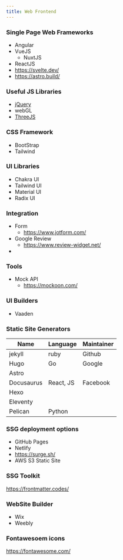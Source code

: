 ```yaml
---
title: Web Frontend
---
```


### Single Page Web Frameworks

- Angular
- VueJS
  - NuxtJS
- ReactJS
- https://svelte.dev/
- https://astro.build/

### Useful JS Libraries

- [jQuery](https://jquery.com/)
- webGL
- [ThreeJS](https://threejs.org/)

### CSS Framework

- BootStrap
- Tailwind

### UI Libraries

- Chakra UI
- Tailwind UI
- Material UI
- Radix UI

### Integration

- Form
  - https://www.jotform.com/
- Google Review
  - https://www.review-widget.net/
- 

### Tools

- Mock API
  - https://mockoon.com/


### UI Builders

- Vaaden

### Static Site Generators 

| Name       | Language  | Maintainer |
|------------|-----------|------------|
| jekyll     | ruby      | Github     |
| Hugo       | Go        | Google     |
| Astro      |           |            |
| Docusaurus | React, JS | Facebook   |
| Hexo       |           |            |
| Eleventy   |           |            |
| Pelican    | Python    |            |

### SSG deployment options 

- GitHub Pages
- Netlify
- https://surge.sh/
- AWS S3 Static Site

### SSG Toolkit 

https://frontmatter.codes/

### WebSite Builder

- Wix
- Weebly


### Fontawesoem icons

https://fontawesome.com/
